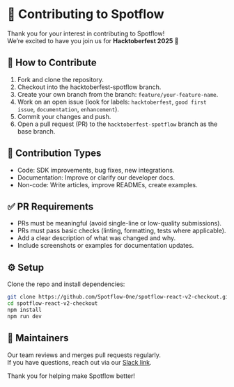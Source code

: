 # 🤝 Contributing to Spotflow

Thank you for your interest in contributing to Spotflow!  
We’re excited to have you join us for **Hacktoberfest 2025** 🎉

## 🔧 How to Contribute

1. Fork and clone the repository.
2. Checkout into the hacktoberfest-spotflow branch.
2. Create your own branch from the branch: `feature/your-feature-name`.
3. Work on an open issue (look for labels: `hacktoberfest`, `good first issue`, `documentation`, `enhancement`).
4. Commit your changes and push.
5. Open a pull request (PR) to the `hacktoberfest-spotflow` branch as the base branch.

## 🧩 Contribution Types
- Code: SDK improvements, bug fixes, new integrations.
- Documentation: Improve or clarify our developer docs.
- Non-code: Write articles, improve READMEs, create examples.

## ✅ PR Requirements
- PRs must be meaningful (avoid single-line or low-quality submissions).
- PRs must pass basic checks (linting, formatting, tests where applicable).
- Add a clear description of what was changed and why.
- Include screenshots or examples for documentation updates.

## ⚙️ Setup
Clone the repo and install dependencies:
```bash
git clone https://github.com/Spotflow-One/spotflow-react-v2-checkout.git
cd spotflow-react-v2-checkout
npm install
npm run dev
```

## 🏁 Maintainers
Our team reviews and merges pull requests regularly.  
If you have questions, reach out via our [Slack link](https://join.slack.com/t/spotflowdevel-cki6990/shared_invite/zt-3f9l7fv0n-zHmRJA~siUrC9VtEEcvVTQ).

Thank you for helping make Spotflow better!
